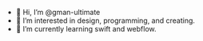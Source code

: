 - 👋 Hi, I’m @gman-ultimate
- 👀 I’m interested in design, programming, and creating.
- 🌱 I’m currently learning swift and webflow.

<!---
gman-ultimate/gman-ultimate is a ✨ special ✨ repository because its `README.md` (this file) appears on your GitHub profile.
You can click the Preview link to take a look at your changes.
--->

